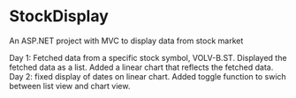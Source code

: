 # StockDisplay
An ASP.NET project with MVC to display data from stock market

Day 1: Fetched data from a specific stock symbol, VOLV-B.ST. Displayed the fetched data as a list. Added a linear chart that reflects the fetched data.
Day 2: fixed display of dates on linear chart. Added toggle function to swich between list view and chart view.
